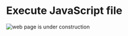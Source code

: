 # Execute JavaScript file

![web page is under construction](https://docimages.blob.core.chinacloudapi.cn/images/commingsoon20210514.jpg)
